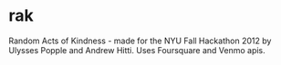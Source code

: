 rak
===

Random Acts of Kindness - made for the NYU Fall Hackathon 2012 by Ulysses Popple and Andrew Hitti.
Uses Foursquare and Venmo apis.
